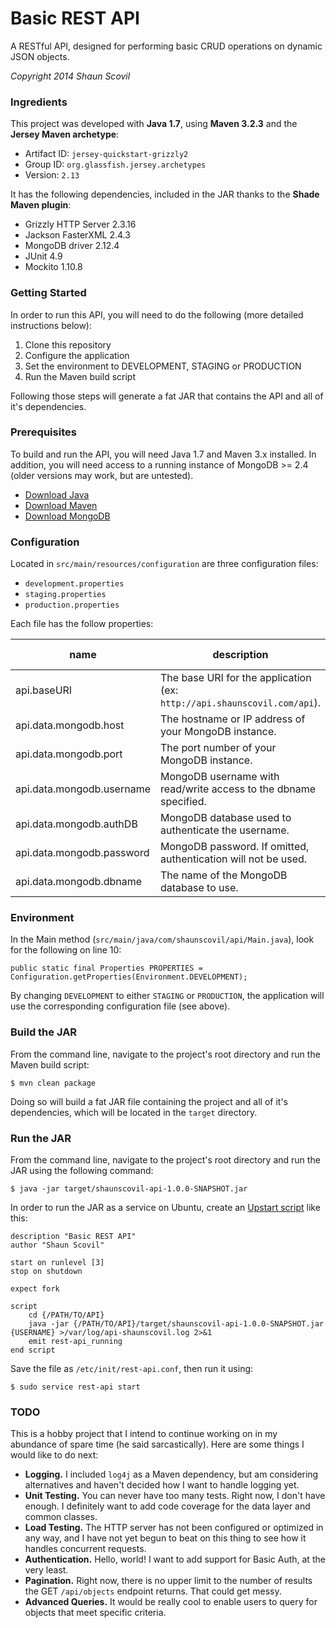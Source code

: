 # Basic REST API

A RESTful API, designed for performing basic CRUD operations on dynamic JSON objects.

_Copyright 2014 Shaun Scovil_


### Ingredients

This project was developed with __Java 1.7__, using __Maven 3.2.3__ and the __Jersey Maven archetype__:

* Artifact ID: `jersey-quickstart-grizzly2`
* Group ID: `org.glassfish.jersey.archetypes`
* Version: `2.13`

It has the following dependencies, included in the JAR thanks to the __Shade Maven plugin__:

* Grizzly HTTP Server 2.3.16
* Jackson FasterXML 2.4.3
* MongoDB driver 2.12.4
* JUnit 4.9
* Mockito 1.10.8


### Getting Started

In order to run this API, you will need to do the following (more detailed instructions below):

1. Clone this repository
2. Configure the application
3. Set the environment to DEVELOPMENT, STAGING or PRODUCTION
4. Run the Maven build script

Following those steps will generate a fat JAR that contains the API and all of it's dependencies.


### Prerequisites

To build and run the API, you will need Java 1.7 and Maven 3.x installed. In addition, you will need access to a running instance of MongoDB >= 2.4 (older versions may work, but are untested).

* [Download Java](http://www.oracle.com/technetwork/java/javase/downloads/jdk7-downloads-1880260.html)
* [Download Maven](http://maven.apache.org/download.cgi)
* [Download MongoDB](http://www.mongodb.org/downloads)


### Configuration

Located in `src/main/resources/configuration` are three configuration files:

* `development.properties`
* `staging.properties`
* `production.properties`

Each file has the follow properties:

name | description | default value
-----|-------------|--------------
api.baseURI | The base URI for the application (ex: `http://api.shaunscovil.com/api`). | Required (no default).
api.data.mongodb.host | The hostname or IP address of your MongoDB instance. | `localhost`
api.data.mongodb.port | The port number of your MongoDB instance. | `27017`
api.data.mongodb.username | MongoDB username with read/write access to the dbname specified. | `root`
api.data.mongodb.authDB | MongoDB database used to authenticate the username. | `admin`
api.data.mongodb.password | MongoDB password. If omitted, authentication will not be used. | None (see description).
api.data.mongodb.dbname | The name of the MongoDB database to use. | `test`


### Environment

In the Main method (`src/main/java/com/shaunscovil/api/Main.java`), look for the following on line 10:

```
public static final Properties PROPERTIES = Configuration.getProperties(Environment.DEVELOPMENT);
```

By changing `DEVELOPMENT` to either `STAGING` or `PRODUCTION`, the application will use the corresponding configuration file (see above).


### Build the JAR

From the command line, navigate to the project's root directory and run the Maven build script:

```
$ mvn clean package
```

Doing so will build a fat JAR file containing the project and all of it's dependencies, which will be located in the `target` directory.


### Run the JAR

From the command line, navigate to the project's root directory and run the JAR using the following command:

```
$ java -jar target/shaunscovil-api-1.0.0-SNAPSHOT.jar
```

In order to run the JAR as a service on Ubuntu, create an [Upstart script](http://upstart.ubuntu.com/getting-started.html) like this:

```
description "Basic REST API"
author "Shaun Scovil"

start on runlevel [3]
stop on shutdown

expect fork

script
    cd {/PATH/TO/API}
    java -jar {/PATH/TO/API}/target/shaunscovil-api-1.0.0-SNAPSHOT.jar {USERNAME} >/var/log/api-shaunscovil.log 2>&1
    emit rest-api_running
end script
```

Save the file as `/etc/init/rest-api.conf`, then run it using:

```
$ sudo service rest-api start
```


### TODO

This is a hobby project that I intend to continue working on in my abundance of spare time (he said sarcastically). Here are some things I would like to do next:

* __Logging.__ I included `log4j` as a Maven dependency, but am considering alternatives and haven't decided how I want to handle logging yet.
* __Unit Testing.__ You can never have too many tests. Right now, I don't have enough. I definitely want to add code coverage for the data layer and common classes.
* __Load Testing.__ The HTTP server has not been configured or optimized in any way, and I have not yet begun to beat on this thing to see how it handles concurrent requests.
* __Authentication.__ Hello, world! I want to add support for Basic Auth, at the very least.
* __Pagination.__ Right now, there is no upper limit to the number of results the GET `/api/objects` endpoint returns. That could get messy.
* __Advanced Queries.__ It would be really cool to enable users to query for objects that meet specific criteria.